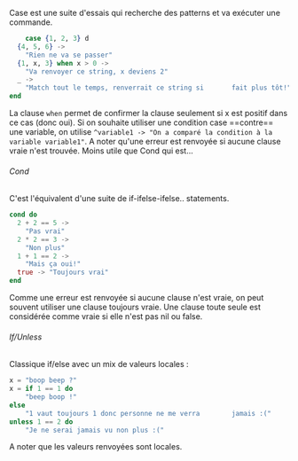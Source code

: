 Case est une suite d'essais qui recherche des patterns et va exécuter une commande.
```elixir
	case {1, 2, 3} d
  {4, 5, 6} ->
    "Rien ne va se passer"
  {1, x, 3} when x > 0 ->
    "Va renvoyer ce string, x deviens 2"
  _ ->
    "Match tout le temps, renverrait ce string si       fait plus tôt!"
end
```
La clause `when` permet de confirmer la clause seulement si x est positif dans ce cas (donc oui). 
Si on souhaite utiliser une condition case ==contre== une variable, on utilise `^variable1 -> "On a comparé la condition à la variable variable1"`. 
A noter qu'une erreur est renvoyée si aucune clause vraie n'est trouvée.
Moins utile que Cond qui est...
###### Cond
C'est l'équivalent d'une suite de if-ifelse-ifelse.. statements. 
```elixir
cond do
  2 + 2 == 5 ->
    "Pas vrai"
  2 * 2 == 3 ->
    "Non plus"
  1 + 1 == 2 ->
    "Mais ça oui!"
  true -> "Toujours vrai"
end
```
Comme une erreur est renvoyée si aucune clause n'est vraie, on peut souvent utiliser une clause toujours vraie. Une clause toute seule est considérée comme vraie si elle n'est pas nil ou false.
###### If/Unless
Classique if/else avec un mix de valeurs locales :
```elixir
x = "boop beep ?"
x = if 1 == 1 do
	"beep boop !"
else 
	"1 vaut toujours 1 donc personne ne me verra        jamais :("
unless 1 == 2 do
	"Je ne serai jamais vu non plus :("
```
A noter que les valeurs renvoyées sont locales.